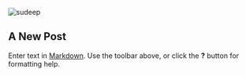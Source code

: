 ![sudeep]({{site.baseurl}}/sudeep.gif)

## A New Post

Enter text in [Markdown](http://daringfireball.net/projects/markdown/). Use the toolbar above, or click the **?** button for formatting help.

